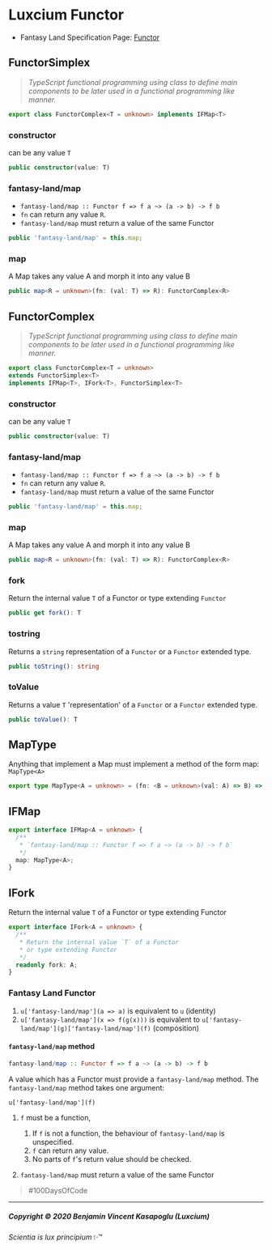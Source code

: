 # Luxcium Functor

* Fantasy Land Specification Page: [Functor](https://github.com/fantasyland/fantasy-land/#functor)


## FunctorSimplex

>*TypeScript functional programming using class to define main components to be later used in a functional programming like manner.*

```typescript
export class FunctorComplex<T = unknown> implements IFMap<T>
```

### constructor

can be any value `T`

```typescript
public constructor(value: T)
```

### fantasy-land/map

  + `fantasy-land/map :: Functor f => f a ~> (a -> b) -> f b`
  + `fn` can return any value `R`.
  + `fantasy-land/map` must return a value of the same Functor

```typescript
public 'fantasy-land/map' = this.map;
```

### map

A Map takes any value A and morph it into any value B

```typescript
public map<R = unknown>(fn: (val: T) => R): FunctorComplex<R>
```

## FunctorComplex

>*TypeScript functional programming using class to define main components to be later used in a functional programming like manner.*

```typescript
export class FunctorComplex<T = unknown>
extends FunctorSimplex<T>
implements IFMap<T>, IFork<T>, FunctorSimplex<T>
```

### constructor

can be any value `T`

```typescript
public constructor(value: T)
```

### fantasy-land/map

  + `fantasy-land/map :: Functor f => f a ~> (a -> b) -> f b`
  + `fn` can return any value `R`.
  + `fantasy-land/map` must return a value of the same Functor

```typescript
public 'fantasy-land/map' = this.map;
```

### map

A Map takes any value A and morph it into any value B

```typescript
public map<R = unknown>(fn: (val: T) => R): FunctorComplex<R>
```

###  fork

Return the internal value `T` of a Functor or type extending `Functor`

```typescript
public get fork(): T
```

### tostring

Returns a `string` representation of a `Functor` or a `Functor` extended type.

```typescript
public toString(): string
```

### toValue

Returns a value `T` 'representation' of a `Functor` or a `Functor` extended type.

```typescript
public toValue(): T
```


## MapType

Anything that implement a Map must implement a method of the form map: `MapType<A>`

```typescript
export type MapType<A = unknown> = (fn: <B = unknown>(val: A) => B) => IFMap;
```



## IFMap

```typescript
export interface IFMap<A = unknown> {
  /**
   * `fantasy-land/map :: Functor f => f a ~> (a -> b) -> f b`
   */
  map: MapType<A>;
}
```


## IFork

Return the internal value `T` of a Functor or type extending Functor

```typescript
export interface IFork<A = unknown> {
  /**
   * Return the internal value `T` of a Functor
   * or type extending Functor
   */
  readonly fork: A;
}
```
### Fantasy Land Functor

1. `u['fantasy-land/map'](a => a)` is equivalent to `u` (identity)
2. `u['fantasy-land/map'](x => f(g(x)))` is equivalent to `u['fantasy-land/map'](g)['fantasy-land/map'](f)` (composition)

<a name="map-method"></a>

#### `fantasy-land/map` method

```hs
fantasy-land/map :: Functor f => f a ~> (a -> b) -> f b
```

A value which has a Functor must provide a `fantasy-land/map` method. The `fantasy-land/map`
method takes one argument:

    u['fantasy-land/map'](f)

1. `f` must be a function,

    1. If `f` is not a function, the behaviour of `fantasy-land/map` is
       unspecified.
    2. `f` can return any value.
    3. No parts of `f`'s return value should be checked.

2. `fantasy-land/map` must return a value of the same Functor


>\#100DaysOfCode


---

##### Copyright © 2020 Benjamin Vincent Kasapoglu (Luxcium)

###### Scientia is lux principium✨™
